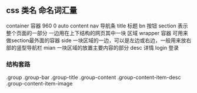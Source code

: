 ## css 类名 命名词汇量 

 
 container 容器 960 0 auto
 content
 nav 导航条
 title 标题
 bn 按钮
 section 表示整个页面的一部分 一边用在上下结构的网页其中一块 区域
 wrapper 容器 可用来做section最外面的容器
 side   一块区域的一边，可以是左边或右边，一般用来放右部的竖型导航栏
 mian   一块区域的放置主要内容的部分
 desc 详情
 login 登录
 ### 结构套路
 .group
   .group-bar 
      .group-title
   .group-content
       .group-content-item-desc
       .group-content-item-image
     